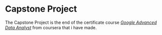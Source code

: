 # **Capstone Project**
The Capstone Project is the end of the certificate course [*Google Advanced Data Analyst*](https://www.coursera.org/professional-certificates/google-advanced-data-analytics) from coursera that i have made.
